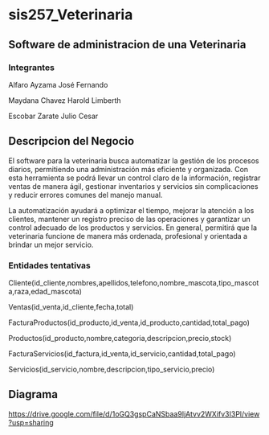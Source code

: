 # sis257_Veterinaria
## Software de administracion de una Veterinaria
### Integrantes
Alfaro Ayzama José Fernando

Maydana Chavez Harold Limberth

Escobar Zarate Julio Cesar

## Descripcion del Negocio
El software para la veterinaria busca automatizar la gestión de los procesos diarios, permitiendo una administración más eficiente y organizada. Con esta herramienta se podrá llevar un control claro de la información, registrar ventas de manera ágil, gestionar inventarios y servicios sin complicaciones y reducir errores comunes del manejo manual.

La automatización ayudará a optimizar el tiempo, mejorar la atención a los clientes, mantener un registro preciso de las operaciones y garantizar un control adecuado de los productos y servicios. En general, permitirá que la veterinaria funcione de manera más ordenada, profesional y orientada a brindar un mejor servicio.
### Entidades tentativas
Cliente(id_cliente,nombres,apellidos,telefono,nombre_mascota,tipo_mascota,raza,edad_mascota)

Ventas(id_venta,id_cliente,fecha,total)

FacturaProductos(id_producto,id_venta,id_producto,cantidad,total_pago)

Productos(id_producto,nombre,categoria,descripcion,precio,stock)

FacturaServicios(id_factura,id_venta,id_servicio,cantidad,total_pago)

Servicios(id_servicio,nombre,descripcion,tipo_servicio,precio)

## Diagrama
https://drive.google.com/file/d/1oGQ3gspCaNSbaa9IjAtvv2WXifv3I3Pl/view?usp=sharing

